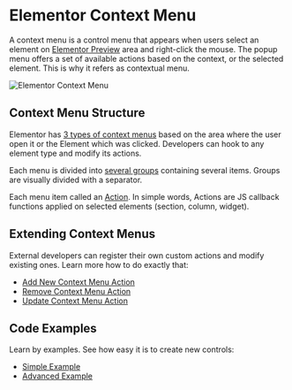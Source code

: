 # Elementor Context Menu

<Badge type="tip" vertical="top" text="Elementor Core" /> <Badge type="warning" vertical="top" text="Basic" />

A context menu is a control menu that appears when users select an element on [Elementor Preview](/editor/elementor-preview) area and right-click the mouse. The popup menu offers a set of available actions based on the context, or the selected element. This is why it refers as contextual menu.

![Elementor Context Menu](/assets/img/elementor-context-menu.png)

## Context Menu Structure

Elementor has [3 types of context menus](./context-menu-types) based on the area where the user open it or the Element which was clicked. Developers can hook to any element type and modify its actions.

Each menu is divided into [several groups](./context-menu-groups) containing several items. Groups are visually divided with a separator.

Each menu item called an [Action](./context-menu-actions). In simple words, Actions are JS callback functions applied on selected elements (section, column, widget).

## Extending Context Menus

External developers can register their own custom actions and modify existing ones. Learn more how to do exactly that:

* [Add New Context Menu Action](./add-new-action)
* [Remove Context Menu Action](./remove-action)
* [Update Context Menu Action](./update-action)

## Code Examples

Learn by examples. See how easy it is to create new controls:

* [Simple Example](./simple-example)
* [Advanced Example](./advanced-example)
